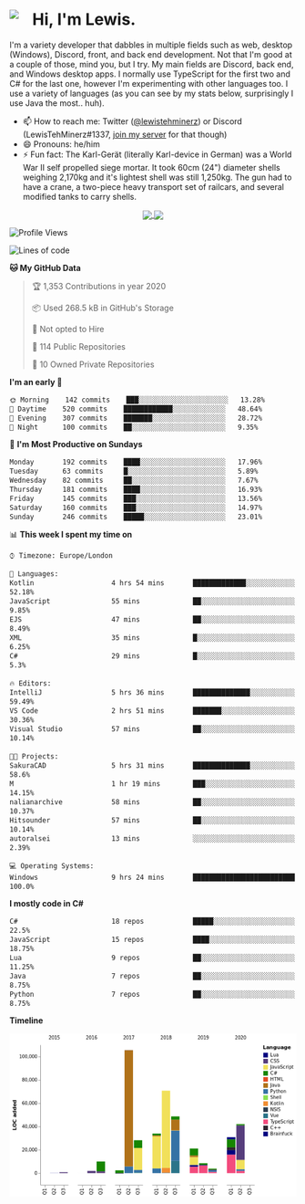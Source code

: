 <h1><img align="left" src="https://cdn.discordapp.com/emojis/552927506957729802.gif" width="40">Hi, I'm Lewis.</h1>

I'm a variety developer that dabbles in multiple fields such as web, desktop (Windows), Discord, front, and back end development. Not that I'm good at a couple of those, mind you, but I try. My main fields are Discord, back end, and Windows desktop apps. I normally use TypeScript for the first two and C# for the last one, however I'm experimenting with other languages too. I use a variety of languages (as you can see by my stats below, surprisingly I use Java the most.. huh).

- 📫 How to reach me: Twitter ([@lewistehminerz](https://twitter.com/lewistehminerz)) or Discord (LewisTehMinerz#1337, [join my server](https://discord.gg/XnUh7JB) for that though)
- 😄 Pronouns: he/him
- ⚡ Fun fact: The Karl-Gerät (literally Karl-device in German) was a World War II self propelled siege mortar. It took 60cm (24") diameter shells weighing 2,170kg and it's lightest shell was still 1,250kg. The gun had to have a crane, a two-piece heavy transport set of railcars, and several modified tanks to carry shells.

<p align="center">
  <a href="https://github.com/anuraghazra/github-readme-stats">
    <img align="center" src="https://github-readme-stats.vercel.app/api?username=LewisTehMinerz&count_private=true&show_icons=true&theme=gruvbox">
  </a>
  <a href="https://github.com/anuraghazra/github-readme-stats">
    <img align="center" src="https://github-readme-stats.vercel.app/api/top-langs/?username=LewisTehMinerz&layout=compact&theme=gruvbox">
  </a>
</p>

<!--START_SECTION:waka-->
![Profile Views](http://img.shields.io/badge/Profile%20Views-57-blue)

![Lines of code](https://img.shields.io/badge/From%20Hello%20World%20I've%20written-13.0%20million%20Lines%20of%20code-blue)

**🐱 My GitHub Data** 

> 🏆 1,353 Contributions in year 2020
 > 
> 📦 Used 268.5 kB in GitHub's Storage 
 > 
> 🚫 Not opted to Hire
 > 
> 📜 114 Public Repositories 
 > 
> 🔑 10 Owned Private Repositories 

**I'm an early 🐤** 

```text
🌞 Morning    142 commits    ███░░░░░░░░░░░░░░░░░░░░░░   13.28% 
🌆 Daytime    520 commits    ████████████░░░░░░░░░░░░░   48.64% 
🌃 Evening    307 commits    ███████░░░░░░░░░░░░░░░░░░   28.72% 
🌙 Night      100 commits    ██░░░░░░░░░░░░░░░░░░░░░░░   9.35%

```
📅 **I'm Most Productive on Sundays** 

```text
Monday       192 commits    ████░░░░░░░░░░░░░░░░░░░░░   17.96% 
Tuesday      63 commits     █░░░░░░░░░░░░░░░░░░░░░░░░   5.89% 
Wednesday    82 commits     ██░░░░░░░░░░░░░░░░░░░░░░░   7.67% 
Thursday     181 commits    ████░░░░░░░░░░░░░░░░░░░░░   16.93% 
Friday       145 commits    ███░░░░░░░░░░░░░░░░░░░░░░   13.56% 
Saturday     160 commits    ███░░░░░░░░░░░░░░░░░░░░░░   14.97% 
Sunday       246 commits    █████░░░░░░░░░░░░░░░░░░░░   23.01%

```


📊 **This week I spent my time on** 

```text
⌚︎ Timezone: Europe/London

💬 Languages: 
Kotlin                   4 hrs 54 mins       █████████████░░░░░░░░░░░░   52.18% 
JavaScript               55 mins             ██░░░░░░░░░░░░░░░░░░░░░░░   9.85% 
EJS                      47 mins             ██░░░░░░░░░░░░░░░░░░░░░░░   8.49% 
XML                      35 mins             █░░░░░░░░░░░░░░░░░░░░░░░░   6.25% 
C#                       29 mins             █░░░░░░░░░░░░░░░░░░░░░░░░   5.3%

🔥 Editors: 
IntelliJ                 5 hrs 36 mins       ██████████████░░░░░░░░░░░   59.49% 
VS Code                  2 hrs 51 mins       ███████░░░░░░░░░░░░░░░░░░   30.36% 
Visual Studio            57 mins             ██░░░░░░░░░░░░░░░░░░░░░░░   10.14%

🐱‍💻 Projects: 
SakuraCAD                5 hrs 31 mins       ██████████████░░░░░░░░░░░   58.6% 
M                        1 hr 19 mins        ███░░░░░░░░░░░░░░░░░░░░░░   14.15% 
nalianarchive            58 mins             ██░░░░░░░░░░░░░░░░░░░░░░░   10.37% 
Hitsounder               57 mins             ██░░░░░░░░░░░░░░░░░░░░░░░   10.14% 
autoralsei               13 mins             ░░░░░░░░░░░░░░░░░░░░░░░░░   2.39%

💻 Operating Systems: 
Windows                  9 hrs 24 mins       █████████████████████████   100.0%

```

**I mostly code in C#** 

```text
C#                       18 repos            █████░░░░░░░░░░░░░░░░░░░░   22.5% 
JavaScript               15 repos            ████░░░░░░░░░░░░░░░░░░░░░   18.75% 
Lua                      9 repos             ██░░░░░░░░░░░░░░░░░░░░░░░   11.25% 
Java                     7 repos             ██░░░░░░░░░░░░░░░░░░░░░░░   8.75% 
Python                   7 repos             ██░░░░░░░░░░░░░░░░░░░░░░░   8.75%

```


**Timeline**

![Chart not found](https://github.com/LewisTehMinerz/LewisTehMinerz/blob/master/charts/bar_graph.png) 


<!--END_SECTION:waka-->

